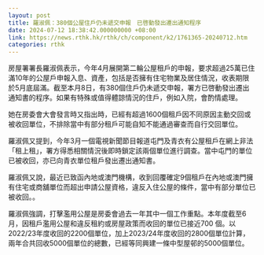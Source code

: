 ```yaml
---
layout: post
title: 羅淑佩：380個公屋住戶仍未遞交申報　已啓動發出遷出通知程序
date: 2024-07-12 18:38:42.000000000 +08:00
link: https://news.rthk.hk/rthk/ch/component/k2/1761365-20240712.htm
categories: rthk
---
```


房屋署署長羅淑佩表示，今年4月展開第二輪公屋租戶的申報，要求超過25萬已住滿10年的公屋戶申報入息、資產，包括是否擁有住宅物業及居住情況，收表期限於5月底屆滿。截至本月8日，有380個住戶仍未遞交申報，署方已啓動發出遷出通知書的程序。如果有特殊或值得體諒情況的住戶，例如入院，會酌情處理。

她在房委會大會發言時又指出時，已經有超過1600個租戶因不同原因主動交回或被收回單位，不排除當中有部分租戶可能自知不能通過審查而自行交回單位。

羅淑佩又提到，今年3月一個電視新聞節目報道屯門及青衣有公屋租戶在網上非法「租上租」，署方得悉相關情況後即時鎖定該兩個單位進行調查。當中屯門的單位已被收回，亦已向青衣單位租戶發出遷出通知書。

羅淑佩又說，最近已致函內地或澳門機構，收到回覆確定9個租戶在內地或澳門擁有住宅或商舖單位而超出申請公屋資格，違反入住公屋的條件，當中有部分單位已被收回。。

羅淑佩強調，打擊濫用公屋是房委會過去一年其中一個工作重點。本年度截至6月，因租戶濫用公屋和違反租約或房屋政策而收回的單位已接近700 個。以2022/23年度收回的2200個單位，加上2023/24年度收回的2800個單位計算，兩年合共回收5000個單位的總數，已經等同興建一條中型屋邨的5000個單位。
